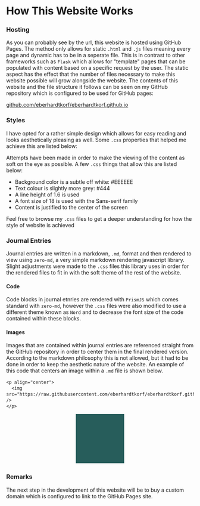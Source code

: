 # How This Website Works

### Hosting

As you can probably see by the url, this website is hosted using GitHub Pages. The method only allows for static `.html` and `.js` files meaning every page and dynamic has to be in a seperate file. This is in contrast to other frameworks such as `Flask` which allows for "template" pages that can be populated with content based on a specific request by the user. The static aspect has the effect that the number of files necessary to make this website possible will grow alongside the website. The contents of this website and the file structure it follows can be seen on my GitHub repository which is configured to be used for GitHub  pages:

[github.com/eberhardtkorf/eberhardtkorf.github.io](https://github.com/eberhardtkorf/eberhardtkorf.github.io)

### Styles

I have opted for a rather simple design which allows for easy reading and looks aesthetically pleasing as well. Some `.css` properties that helped me achieve this are listed below:

Attempts have been made in order to make the viewing of the content as soft on the eye as possible. A few `.css` things that allow this are listed below:

* Background color is a subtle off white: #EEEEEE
* Text colour is slightly more grey: #444
* A line height of 1.6 is used
* A font size of 18 is used with the Sans-serif family
* Content is justified to the center of the screen

Feel free to browse my `.css` files to get a deeper understanding for how the style of website is achieved

### Journal Entries

Journal entries are written in a markdown, `.md`, format and then rendered to view using `zero-md`, a very simple markdown rendering javascript library. Slight adjustments were made to the `.css` files this library uses in order for the rendered files to fit in with the soft theme of the rest of the website.

#### Code

Code blocks in journal etnries are rendered with `PrismJS` which comes standard with `zero-md`, however the `.css` files were also modified to use a different theme known as `Nord` and to decrease the font size of the code contained within these blocks.

#### Images

Images that are contained within journal entries are referenced straight from the GitHub repository in order to center them in the final rendered version. According to the markdown philosophy this is not allowed, but it had to be done in order to keep the aesthetic nature of the website. An example of this code that centers an image within a `.md` file is shown below.

```
<p align="center">
  <img src="https://raw.githubusercontent.com/eberhardtkorf/eberhardtkorf.github.io/main/pages/journal/entries/readmes/readme_images/image.png" />
</p>
```

<p align="center">
  <img src="https://raw.githubusercontent.com/eberhardtkorf/eberhardtkorf.github.io/main/pages/journal/entries/readmes/readme_images/image.png" />
</p>



### Remarks

The next step in the development of this website will be to buy a custom domain which is configured to link to the GitHub Pages site.




